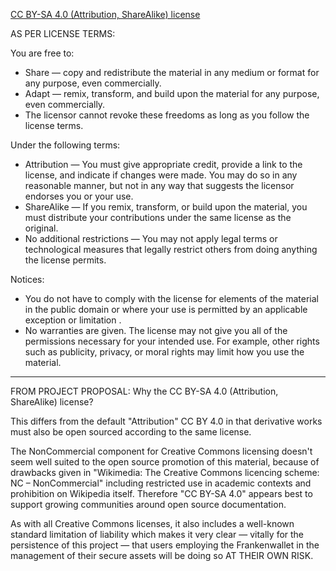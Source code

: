 [CC BY-SA 4.0 (Attribution, ShareAlike) license](https://creativecommons.org/licenses/by-sa/4.0)

AS PER LICENSE TERMS:

You are free to:
- Share — copy and redistribute the material in any medium or format for any purpose, even commercially.
- Adapt — remix, transform, and build upon the material for any purpose, even commercially.
- The licensor cannot revoke these freedoms as long as you follow the license terms.

Under the following terms:
- Attribution — You must give appropriate credit, provide a link to the license, and indicate if changes were made. You may do so in any reasonable manner, but not in any way that suggests the licensor endorses you or your use.
- ShareAlike — If you remix, transform, or build upon the material, you must distribute your contributions under the same license as the original.
- No additional restrictions — You may not apply legal terms or technological measures that legally restrict others from doing anything the license permits.

Notices:
- You do not have to comply with the license for elements of the material in the public domain or where your use is permitted by an applicable exception or limitation .
- No warranties are given. The license may not give you all of the permissions necessary for your intended use. For example, other rights such as publicity, privacy, or moral rights may limit how you use the material.

---

FROM PROJECT PROPOSAL: Why the CC BY-SA 4.0 (Attribution, ShareAlike) license?

This differs from the default "Attribution" CC BY 4.0 in that derivative works must also be open sourced according to the same license.

The NonCommercial component for Creative Commons licensing doesn't seem well suited to the open source promotion of this material, because of drawbacks given in "Wikimedia: The Creative Commons licencing scheme: NC – NonCommercial" including restricted use in academic contexts and prohibition on Wikipedia itself. Therefore "CC BY-SA 4.0" appears best to support growing communities around open source documentation.

As with all Creative Commons licenses, it also includes a well-known standard limitation of liability which makes it very clear — vitally for the persistence of this project — that users employing the Frankenwallet in the management of their secure assets will be doing so AT THEIR OWN RISK.
